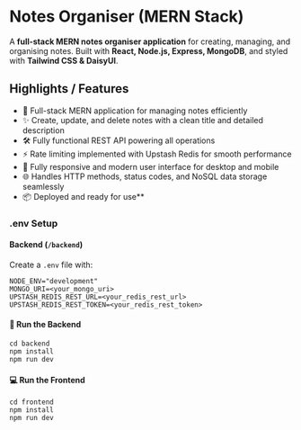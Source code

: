 # Notes Organiser (MERN Stack)

A **full-stack MERN notes organiser application** for creating, managing, and organising notes. Built with **React, Node.js, Express, MongoDB**, and styled with **Tailwind CSS & DaisyUI**.

## Highlights / Features
- 🧱 Full-stack MERN application for managing notes efficiently
- ✨ Create, update, and delete notes with a clean title and detailed description
- 🛠️ Fully functional REST API powering all operations
- ⚡ Rate limiting implemented with Upstash Redis for smooth performance
- 🚀 Fully responsive and modern user interface for desktop and mobile
- 🌐 Handles HTTP methods, status codes, and NoSQL data storage seamlessly
- 📦 Deployed and ready for use**

### .env Setup

#### Backend (`/backend`)
Create a `.env` file with:

```env
NODE_ENV="development"
MONGO_URI=<your_mongo_uri>
UPSTASH_REDIS_REST_URL=<your_redis_rest_url>
UPSTASH_REDIS_REST_TOKEN=<your_redis_rest_token>
```

#### 🔧 Run the Backend

```
cd backend
npm install
npm run dev
```

#### 💻 Run the Frontend

```
cd frontend
npm install
npm run dev
```

